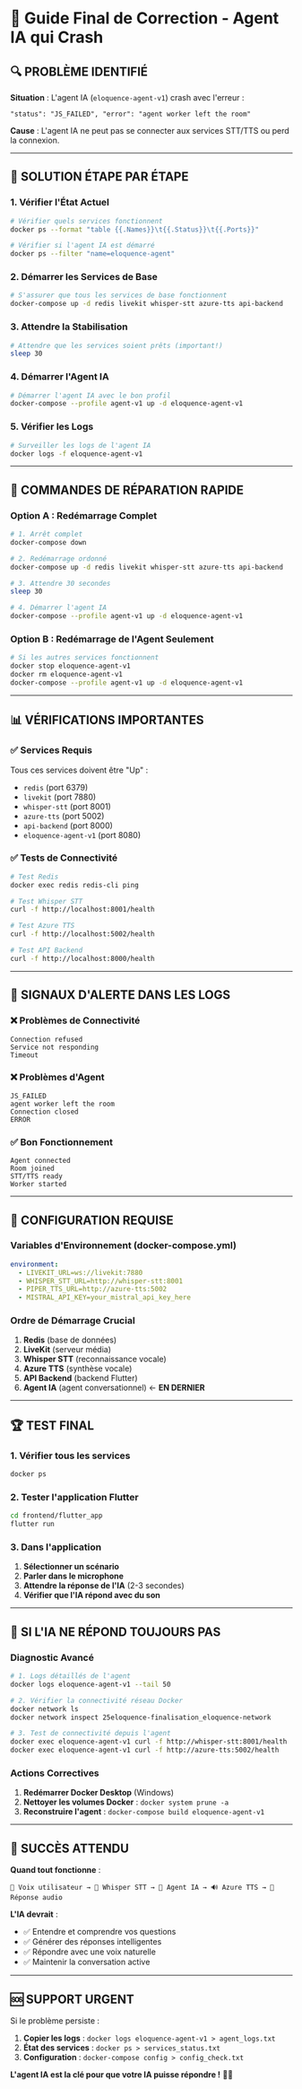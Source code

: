 # 🤖 Guide Final de Correction - Agent IA qui Crash

## 🔍 PROBLÈME IDENTIFIÉ

**Situation** : L'agent IA (`eloquence-agent-v1`) crash avec l'erreur :
```
"status": "JS_FAILED", "error": "agent worker left the room"
```

**Cause** : L'agent IA ne peut pas se connecter aux services STT/TTS ou perd la connexion.

---

## 🎯 SOLUTION ÉTAPE PAR ÉTAPE

### 1. **Vérifier l'État Actuel**
```bash
# Vérifier quels services fonctionnent
docker ps --format "table {{.Names}}\t{{.Status}}\t{{.Ports}}"

# Vérifier si l'agent IA est démarré
docker ps --filter "name=eloquence-agent"
```

### 2. **Démarrer les Services de Base** 
```bash
# S'assurer que tous les services de base fonctionnent
docker-compose up -d redis livekit whisper-stt azure-tts api-backend
```

### 3. **Attendre la Stabilisation**
```bash
# Attendre que les services soient prêts (important!)
sleep 30
```

### 4. **Démarrer l'Agent IA**
```bash
# Démarrer l'agent IA avec le bon profil
docker-compose --profile agent-v1 up -d eloquence-agent-v1
```

### 5. **Vérifier les Logs**
```bash
# Surveiller les logs de l'agent IA
docker logs -f eloquence-agent-v1
```

---

## 🔧 COMMANDES DE RÉPARATION RAPIDE

### Option A : Redémarrage Complet
```bash
# 1. Arrêt complet
docker-compose down

# 2. Redémarrage ordonné
docker-compose up -d redis livekit whisper-stt azure-tts api-backend

# 3. Attendre 30 secondes
sleep 30

# 4. Démarrer l'agent IA
docker-compose --profile agent-v1 up -d eloquence-agent-v1
```

### Option B : Redémarrage de l'Agent Seulement
```bash
# Si les autres services fonctionnent
docker stop eloquence-agent-v1
docker rm eloquence-agent-v1
docker-compose --profile agent-v1 up -d eloquence-agent-v1
```

---

## 📊 VÉRIFICATIONS IMPORTANTES

### ✅ Services Requis
Tous ces services doivent être "Up" :
- `redis` (port 6379)
- `livekit` (port 7880) 
- `whisper-stt` (port 8001)
- `azure-tts` (port 5002)
- `api-backend` (port 8000)
- `eloquence-agent-v1` (port 8080)

### ✅ Tests de Connectivité
```bash
# Test Redis
docker exec redis redis-cli ping

# Test Whisper STT
curl -f http://localhost:8001/health

# Test Azure TTS  
curl -f http://localhost:5002/health

# Test API Backend
curl -f http://localhost:8000/health
```

---

## 🚨 SIGNAUX D'ALERTE DANS LES LOGS

### ❌ Problèmes de Connectivité
```
Connection refused
Service not responding
Timeout
```

### ❌ Problèmes d'Agent
```
JS_FAILED
agent worker left the room
Connection closed
ERROR
```

### ✅ Bon Fonctionnement  
```
Agent connected
Room joined
STT/TTS ready
Worker started
```

---

## 🎯 CONFIGURATION REQUISE

### Variables d'Environnement (docker-compose.yml)
```yaml
environment:
  - LIVEKIT_URL=ws://livekit:7880
  - WHISPER_STT_URL=http://whisper-stt:8001
  - PIPER_TTS_URL=http://azure-tts:5002
  - MISTRAL_API_KEY=your_mistral_api_key_here
```

### Ordre de Démarrage Crucial
1. **Redis** (base de données)
2. **LiveKit** (serveur média)
3. **Whisper STT** (reconnaissance vocale)
4. **Azure TTS** (synthèse vocale)
5. **API Backend** (backend Flutter)
6. **Agent IA** (agent conversationnel) ← **EN DERNIER**

---

## 🏆 TEST FINAL

### 1. Vérifier tous les services
```bash
docker ps
```

### 2. Tester l'application Flutter
```bash
cd frontend/flutter_app
flutter run
```

### 3. Dans l'application
1. **Sélectionner un scénario**
2. **Parler dans le microphone**
3. **Attendre la réponse de l'IA** (2-3 secondes)
4. **Vérifier que l'IA répond avec du son**

---

## 📱 SI L'IA NE RÉPOND TOUJOURS PAS

### Diagnostic Avancé
```bash
# 1. Logs détaillés de l'agent
docker logs eloquence-agent-v1 --tail 50

# 2. Vérifier la connectivité réseau Docker
docker network ls
docker network inspect 25eloquence-finalisation_eloquence-network

# 3. Test de connectivité depuis l'agent
docker exec eloquence-agent-v1 curl -f http://whisper-stt:8001/health
docker exec eloquence-agent-v1 curl -f http://azure-tts:5002/health
```

### Actions Correctives
1. **Redémarrer Docker Desktop** (Windows)
2. **Nettoyer les volumes Docker** : `docker system prune -a`
3. **Reconstruire l'agent** : `docker-compose build eloquence-agent-v1`

---

## 🎉 SUCCÈS ATTENDU

**Quand tout fonctionne** :
```
🎤 Voix utilisateur → 📝 Whisper STT → 🧠 Agent IA → 🔊 Azure TTS → 📱 Réponse audio
```

**L'IA devrait** :
- ✅ Entendre et comprendre vos questions
- ✅ Générer des réponses intelligentes
- ✅ Répondre avec une voix naturelle
- ✅ Maintenir la conversation active

---

## 🆘 SUPPORT URGENT

Si le problème persiste :

1. **Copier les logs** : `docker logs eloquence-agent-v1 > agent_logs.txt`
2. **État des services** : `docker ps > services_status.txt`  
3. **Configuration** : `docker-compose config > config_check.txt`

**L'agent IA est la clé pour que votre IA puisse répondre !** 🤖✨
